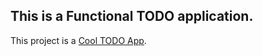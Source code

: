 ## This is a Functional TODO application.

This project is a [Cool TODO App](https://cool-todo-by-rasel.netlify.app/).
